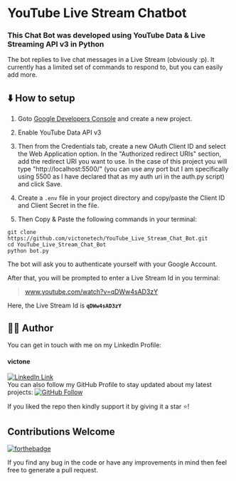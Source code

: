 # YouTube Live Stream Chatbot

### This Chat Bot was developed using YouTube Data & Live Streaming API v3 in Python

The bot replies to live chat messages in a Live Stream (obviously :p). It currently has a limited set of commands to respond to, but you can easily add more.

## ⬇️ How to setup

1. Goto [Google Developers Console](https://console.developers.google.com/) and create a new project.

2. Enable YouTube Data API v3
3. Then from the Credentials tab, create a new OAuth Client ID and select the Web Application option. In the "Authorized redirect URIs" section, add the redirect URI you want to use. In the case of this project you will type "http://localhost:5500/" (you can use any port but I am specifically using 5500 as I have declared that as my auth uri in the auth.py script) and click Save.
4. Create a `.env` file in your project directory and copy/paste the Client ID and Client Secret in the file.
5. Then Copy & Paste the following commands in your terminal:

```
git clone https://github.com/victonetech/YouTube_Live_Stream_Chat_Bot.git
cd YouTube_Live_Stream_Chat_Bot
python bot.py
```

The bot will ask you to authenticate yourself with your Google Account.

After that, you will be prompted to enter a Live Stream Id in you terminal:

> www.youtube.com/watch?v=qDWw4sAD3zY

Here, the Live Stream Id is **`qDWw4sAD3zY`**

## 👨‍💻 Author

You can get in touch with me on my LinkedIn Profile:

#### victone

[![LinkedIn Link](https://img.shields.io/badge/Connect-victone-blue.svg?logo=linkedin&longCache=true&style=social&label=Connect)](https://www.linkedin.com/in/victone)
<br />
You can also follow my GitHub Profile to stay updated about my latest projects: [![GitHub Follow](https://img.shields.io/badge/Connect-victonetech-blue.svg?logo=Github&longCache=true&style=social&label=Follow)](https://github.com/victonetech)

If you liked the repo then kindly support it by giving it a star ⭐!

## Contributions Welcome

[![forthebadge](https://forthebadge.com/images/badges/built-with-love.svg)](#)

If you find any bug in the code or have any improvements in mind then feel free to generate a pull request.
